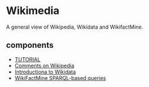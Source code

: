 # Wikimedia

A general view of Wikipedia, Wikidata and WikifactMine.

## components
* [TUTORIAL](TUTORIAL.md)
* [Comments on Wikipedia](Wikipedia.md)
* [Introductiona to Wikidata](wikidata.md)
* [WikiFactMine SPARQL-based queries](WikiFactMine.md)




